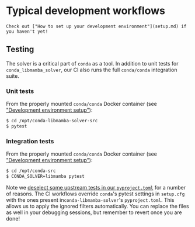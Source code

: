 # Typical development workflows

```{note}
Check out ["How to set up your development environment"](setup.md) if you haven't yet!
```

## Testing

The solver is a critical part of `conda` as a tool.
In addition to unit tests for `conda_libmamba_solver`,
our CI also runs the full `conda/conda` integration suite.

### Unit tests

From the properly mounted `conda/conda` Docker container (see ["Development environment setup"](setup.md)):

```bash
$ cd /opt/conda-libmamba-solver-src
$ pytest
```

### Integration tests

From the properly mounted `conda/conda` Docker container (see ["Development environment setup"](setup.md)):

```bash
$ cd /opt/conda-src
$ CONDA_SOLVER=libmamba pytest
```

Note we [deselect some upstream tests in our `pyproject.toml`](../../pyproject.toml) for a number of reasons.
The CI workflows override `conda`'s pytest settings in `setup.cfg` with the ones present in`conda-libmamba-solver`'s `pyproject.toml`.
This allows us to apply the ignored filters automatically.
You can replace the files as well in your debugging sessions, but remember to revert once you are done!
